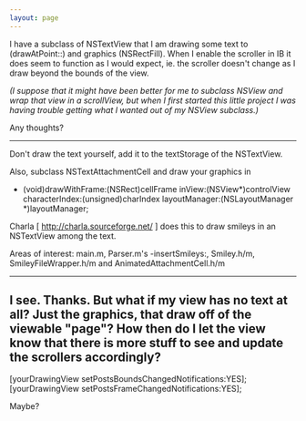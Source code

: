 ```yaml
---
layout: page
---
```


I have a subclass of NSTextView that I am drawing some text to (drawAtPoint::) and graphics (NSRectFill).  When I enable the scroller in IB it does seem to function as I would expect, ie. the scroller doesn't change as I draw beyond the bounds of the view.

*(I suppose that it might have been better for me to subclass NSView and wrap that view in a scrollView, but when I first started this little project I was having trouble getting what I wanted out of my NSView subclass.)*

Any thoughts?

----

Don't draw the text yourself, add it to the textStorage of the NSTextView.

Also, subclass NSTextAttachmentCell and draw your graphics in
    
- (void)drawWithFrame:(NSRect)cellFrame
               inView:(NSView*)controlView
       characterIndex:(unsigned)charIndex
        layoutManager:(NSLayoutManager *)layoutManager;


Charla [ http://charla.sourceforge.net/ ] does this to draw smileys in an NSTextView among the text.

Areas of interest: main.m, Parser.m's -insertSmileys:, Smiley.h/m, SmileyFileWrapper.h/m and AnimatedAttachmentCell.h/m

----
I see.  Thanks.  But what if my view has no text at all?  Just the graphics, that draw off of the viewable "page"?  How then do I let the view know that there is more stuff to see and update the scrollers accordingly?
----
    
[yourDrawingView setPostsBoundsChangedNotifications:YES];
[yourDrawingView setPostsFrameChangedNotifications:YES];

Maybe?
